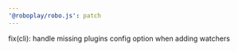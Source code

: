 ```yaml
---
'@roboplay/robo.js': patch
---
```


fix(cli): handle missing plugins config option when adding watchers
